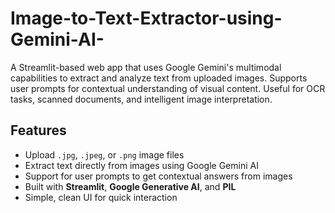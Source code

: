# Image-to-Text-Extractor-using-Gemini-AI-
A Streamlit-based web app that uses Google Gemini's multimodal capabilities to extract and analyze text from uploaded images. Supports user prompts for contextual understanding of visual content. Useful for OCR tasks, scanned documents, and intelligent image interpretation.

## Features
- Upload `.jpg`, `.jpeg`, or `.png` image files
- Extract text directly from images using Google Gemini AI
- Support for user prompts to get contextual answers from images
- Built with **Streamlit**, **Google Generative AI**, and **PIL**
- Simple, clean UI for quick interaction
